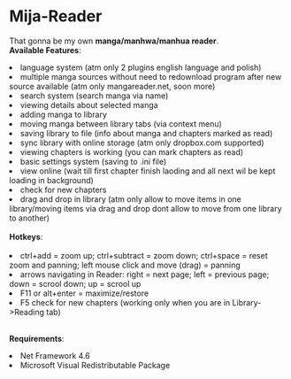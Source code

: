 # Mija-Reader

That gonna be my own <b>manga/manhwa/manhua reader</b>.
<br><b>Available Features</b>:
<br><li>language system (atm only 2 plugins english language and polish)
<br><li>multiple manga sources without need to redownload program after new source available (atm only mangareader.net, soon more)
<br><li>search system (search manga via name)
<br><li>viewing details about selected manga
<br><li>adding manga to library
<br><li>moving manga between library tabs (via context menu)
<br><li>saving library to file (info about manga and chapters marked as read)
<br><li>sync library with online storage (atm only dropbox.com supported)
<br><li>viewing chapters is working (you can mark chapters as read)
<br><li>basic settings system (saving to .ini file)
<br><li>view online (wait till first chapter finish laoding and all next wil be kept loading in background)
<br><li>check for new chapters
<br><li>drag and drop in library (atm only allow to move items in one library/moving items via drag and drop dont allow to move from one library to another)
<br>
<br><b>Hotkeys</b>:
<br>
<br><li>ctrl+add = zoom up; ctrl+subtract = zoom down; ctrl+space = reset zoom and panning; left mouse click and move (drag) = panning
<br><li>arrows navigating in Reader: right = next page; left = previous page; down = scrool down; up = scrool up
<br><li>F11 or alt+enter = maximize/restore
<br><li>F5 check for new chapters (working only when you are in Library->Reading tab)

<br><b>Requirements</b>:
<br><li>Net Framework 4.6
<br><li>Microsoft Visual Redistributable Package